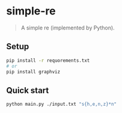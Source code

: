 # simple-re

> A simple re (implemented by Python).



## Setup

```bash
pip install -r requorements.txt
# or 
pip install graphviz
```

## Quick start

```bash
python main.py ./input.txt "s{h,e,n,z}*n"
```